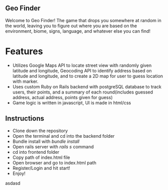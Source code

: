 ## Geo Finder

Welcome to Geo Finder! The game that drops you somewhere at random in the world, leaving you to figure out where you are based on the environment, biome, signs, language, and whatever else you can find! 

# Features

- Utilizes Google Maps API to locate street view with randomly given latitude and longitude, Geocoding API to identify address based on latitude and longitude, and to create a 2D map for user to guess location with marker.
- Uses custom Ruby on Rails backend with postgreSQL database to track users, their points, and a summary of each round(includes guessed address, actual address, points given for guess)
- Game logic is written in javascript, UI is made in html/css

## Instructions

- Clone down the repository
- Open the terminal and cd into the backend folder
- Bundle install with *bundle install*
- Open rails server with *rails s* command
- cd into frontend folder
- Copy path of index.html file
- Open browser and go to index.html path  
- Register/Login and hit start! 
- Enjoy!

asdasd

